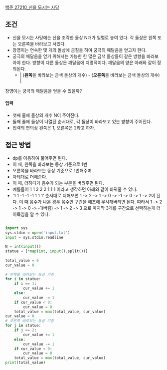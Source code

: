 
[백준 27210_신을 모시는 사당](https://www.acmicpc.net/problem/27210)



## 조건

- 신을 모시는 사당에는 신을 조각한 돌상 N개가 일렬로 놓여 있다. 각 돌상은 왼쪽 또는 오른쪽을 바라보고 서있다. 
- 창영이는 연속한 몇 개의 돌상에 금칠을 하여 궁극의 깨달음을 얻고자 한다.
- 궁극의 깨달음을 얻기 위해서는 가능한 한 많은 금색 돌상들이 같은 방향을 바라보아야 한다. 방향이 다른 돌상은 깨달음에 치명적이다. 깨달음의 양은 아래와 같이 정의된다.
	- | (**왼쪽**을 바라보는 금색 돌상의 개수) - (**오른쪽**을 바라보는 금색 돌상의 개수) |

창영이는 궁극의 깨달음을 얻을 수 있을까?




#### 입력

- 첫째 줄에 돌상의 개수 N이 주어진다.
- 둘째 줄에 돌상이 나열된 순서대로, 각 돌상이 바라보고 있는 방향이 주어진다. 
- 입력의 편의상 왼쪽은 1, 오른쪽은 2라고 하자.




## 접근 방법

- dp를 이용하여 풀어주면 된다.
- 이 때, 왼쪽을 바라보는 동상 기준으로 1번
- 오른쪽을 바라보는 동상 기준으로 1번해주며
- 차례대로 더해준다.
- 이 때, 더하다가 음수가 되는 부분을 버려주면 된다.
- 예를들어 1 1 2 2 2 1 1 1 이라고 생각하면 아래와 같이 바꿔줄 수 있다.
- '1 1 -1 -1 -1 1 1 1'  순서대로 더해보면 1 -> 2 -> 1 -> 0 -> -1 -> 0 -> 1 -> 2이 된다. 이 때 음수가 나온 경우 음수인 구간을 애초에 무시해버리면 된다. 따라서 1 -> 2 -> 1 -> 0 -> -1(버림) -> 1 -> 2 -> 3 으로 마지막 3개를 구간으로 선택하는게 더 이득임을 알 수 있다.



```python

import sys  
sys.stdin = open('input.txt')  
input = sys.stdin.readline  
  
N = int(input())  
statue = [*map(int, input().split())]  
  
total_value = 0  
cur_value = 0  
  
# 왼쪽을 바라보는 동상 기준  
for i in statue:  
    if i == 1:  
        cur_value += 1  
    else:  
        cur_value -= 1  
    if cur_value < 0:  
        cur_value = 0  
    total_value = max(total_value, cur_value)  
cur_value = 0  
# 오른쪽 바로보는 동상 기준  
for j in statue:  
    if j == 2:  
        cur_value += 1  
    else:  
        cur_value -= 1  
    if cur_value < 0:  
        cur_value = 0  
    total_value = max(total_value, cur_value)  
print(total_value)
```
